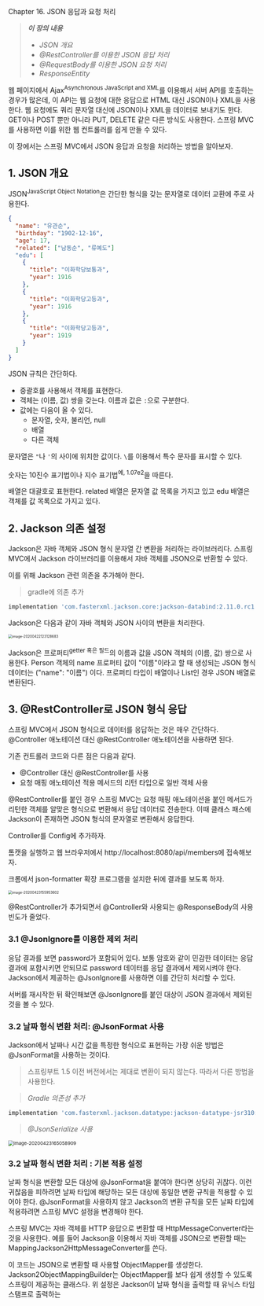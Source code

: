 Chapter 16. JSON 응답과 요청 처리



> ***이 장의 내용***
>
> - *JSON 개요*
> - *@RestController를 이용한 JSON 응답 처리*
> - *@RequestBody를 이용한 JSON 요청 처리*
> - *ResponseEntity*



웹 페이지에서 Ajax<sup>Asynchronous JavaScript and XML</sup>를 이용해서 서버 API를 호출하는 경우가 많은데, 이 API는 
웹 요청에 대한 응답으로 HTML 대신 JSON이나 XML을 사용한다. 웹 요청에도 쿼리 문자열 대신에 JSON이나 XML을 데이터로
보내기도 한다. GET이나 POST 뿐만 아니라 PUT, DELETE 같은 다른 방식도 사용한다. 
스프링 MVC를 사용하면 이를 위한 웹 컨트롤러를 쉽게 만들 수 있다.

이 장에서는 스프링 MVC에서 JSON 응답과 요청을 처리하는 방법을 알아보자.



## 1. JSON 개요

JSON<sup>JavaScript Object Notation</sup>은 간단한 형식을 갖는 문자열로 데이터 교환에 주로 사용한다.

```json
{
  "name": "유관순",
  "birthday": "1902-12-16",
  "age": 17,
  "related": ["남동순", "류예도"]
  "edu": [
    {
      "title": "이화학당보통과",
      "year": 1916
    },
    {
      "title": "이화학당고등과",
      "year": 1916
    },
    {
      "title": "이화학당고등과",
      "year": 1919
    }
  ]
}
```

JSON 규칙은 간단하다.

- 중괄호를 사용해서 객체를 표현한다.
- 객체는 (이름, 값) 쌍을 갖는다. 이름과 값은 `:`으로 구분한다.
- 값에는 다음이 올 수 있다.
  - 문자열, 숫자, 불리언, null
  - 배열
  - 다른 객체

문자열은 `"`나 `'`의 사이에 위치한 값이다. `\`를 이용해서 특수 문자를 표시할 수 있다.

숫자는 10진수 표기법이나 지수 표기법<sup>예, 1.07e2</sup>을 따른다.

배열은 대괄호로 표현한다. related 배열은 문자열 값 목록을 가지고 있고 edu 배열은 객체를 값 목록으로 가지고 있다.



## 2. Jackson 의존 설정

Jackson은 자바 객체와 JSON 형식 문자열 간 변환을 처리하는 라이브러리다.
스프링 MVC에서 Jackson 라이브러리를 이용해서 자바 객체를 JSON으로 반환할 수 있다.

이를 위해 Jackson 관련 의존을 추가해야 한다.

> gradle에 의존 추가

```groovy
implementation 'com.fasterxml.jackson.core:jackson-databind:2.11.0.rc1'
```

Jackson은 다음과 같이 자바 객체와 JSON 사이의 변환을 처리한다.

<img src="/Users/daewon/Library/Application Support/typora-user-images/image-20200422123128683.png" alt="image-20200422123128683" style="zoom:50%;" />

Jackson은 프로퍼티<sup>getter 혹은 필드</sup>의 이름과 값을 JSON 객체의 (이름, 값) 쌍으로 사용한다.
Person 객체의 name 프로퍼티 값이 "이름"이라고 할 때 생성되는 JSON 형식 데이터는 ("name": "이름") 이다.
프로퍼티 타입이 배열이나 List인 경우 JSON 배열로 변환된다.



## 3. @RestController로 JSON 형식 응답

스프링 MVC에서 JSON 형식으로 데이터를 응답하는 것은 매우 간단하다. 
@Controller 애노테이션 대신 @RestController 애노테이션을 사용하면 된다. 

<script src="https://gist.github.com/da37e5a6a97d91c4e901e8fbe7d01bdb.js"></script>

기존 컨트롤러 코드와 다른 점은 다음과 같다.

- @Controller 대신 @RestController를 사용
- 요청 매핑 애노테이션 적용 메서드의 리턴 타입으로 일반 객체 사용



@RestController를 붙인 경우 스프링 MVC는 요청 매핑 애노테이션을 붙인 메서드가 리턴한 객체를
알맞은 형식으로 변환해서 응답 데이터로 전송한다.
이때 클래스 패스에 Jackson이 존재하면 JSON 형식의 문자열로 변환해서 응답한다.

Controller를 Config에 추가하자.

<script src="https://gist.github.com/569315994f6eeb9cf9b810bbe9aba402.js"></script>

톰캣을 실행하고 웹 브라우저에서 http://localhost:8080/api/members에 접속해보자.

크롬에서 json-formatter 확장 프로그램을 설치한 뒤에 결과를 보도록 하자.

<img src="/Users/daewon/Library/Application Support/typora-user-images/image-20200423155953602.png" alt="image-20200423155953602" style="zoom:50%;" />

@RestController가 추가되면서 @Controller와 사용되는 @ResponseBody의 사용빈도가 줄었다.



### 3.1 @JsonIgnore를 이용한 제외 처리

응답 결과를 보면 password가 포함되어 있다. 보통 암호와 같이 민감한 데이터는 응답 결과에 포함시키면 안되므로
password 데이터를 응답 결과에서 제외시켜야 한다. Jackson에서 제공하는 @JsonIgnore를 사용하면 이를
간단히 처리할 수 있다.

<script src="https://gist.github.com/423c5e041f992404ebc5cef725a43ffa.js"></script>

서버를 재시작한 뒤 확인해보면 @JsonIgnore를 붙인 대상이 JSON 결과에서 제외된 것을 볼 수 있다.



### 3.2 날짜 형식 변환 처리: @JsonFormat 사용

Jackson에서 날짜나 시간 값을 특정한 형식으로 표현하는 가장 쉬운 방법은 @JsonFormat을 사용하는 것이다.

> 스프링부트 1.5 이전 버전에서는 제대로 변환이 되지 않는다. 따라서 다른 방법을 사용한다.

<script src="https://gist.github.com/f1bb0297605b24b494832d574f6e6bd8.js"></script>

> *Gradle 의존성 추가*

```groovy
implementation 'com.fasterxml.jackson.datatype:jackson-datatype-jsr310:2.11.0.rc1'
```



> *@JsonSerialize 사용*

<script src="https://gist.github.com/91d584f6bd388858b7680c9b475b1f47.js"></script>

<img src="/Users/daewon/Library/Application Support/typora-user-images/image-20200423165058909.png" alt="image-20200423165058909" style="zoom:67%;" />



### 3.2 날짜 형식 변환 처리 : 기본 적용 설정

날짜 형식을 변환할 모든 대상에 @JsonFormat을 붙여야 한다면 상당히 귀찮다.
이런 귀찮음을 피하려면 날짜 타입에 해당하는 모든 대상에 동일한 변환 규칙을 적용할 수 있어야 한다.
@JsonFormat을 사용하지 않고 Jackson의 변환 규칙을 모든 날짜 타입에 적용하려면 스프링 MVC 설정을 변경해야 한다.

스프링 MVC는 자바 객체를 HTTP 응답으로 변환할 때 HttpMessageConverter라는 것을 사용한다.
예를 들어 Jackson을 이용해서 자바 객체를 JSON으로 변환할 때는 MappingJackson2HttpMessageConverter를 쓴다.

<script src="https://gist.github.com/342e9d112b82f6fe62ef82da2ed11a1c.js"></script>

이 코드는 JSON으로 변환할 때 사용할 ObjectMapper를 생성한다. Jackson2ObjectMappingBuilder는
ObjectMapper를 보다 쉽게 생성할 수 있도록 스프링이 제공하는 클래스다.
위 설정은 Jackson이 날짜 형식을 출력할 때 유닉스 타임 스탬프로 출력하는



